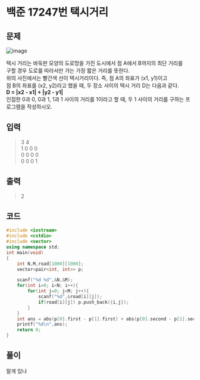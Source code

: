 # 백준 17247번 택시거리

## 문제

![image](https://user-images.githubusercontent.com/43857226/77417956-86969d00-6e09-11ea-8496-c47571bf2144.png)

택시 거리는 바둑판 모양의 도로망을 가진 도시에서 점 A에서 B까지의 최단 거리를 </br>
구할 경우 도로를 따라서만 가는 가장 짧은 거리를 뜻한다.</br>
위의 사진에서는 빨간색 선이 택시거리이다. 즉, 점 A의 좌표가 (x1, y1)이고</br>
점 B의 좌표를 (x2, y2)라고 했을 때, 두 장소 사이의 택시 거리 D는 다음과 같다.</br>
**D = |x2 - x1| + |y2 - y1|**</br>
인접한 0과 0, 0과 1, 1과 1 사이의 거리를 1이라고 할 때, 두 1 사이의 거리를 구하는 프로그램을 작성하시오.</br>

## 입력
> 3 4</br>
1 0 0 0</br>
0 0 0 0</br>
0 0 0 1</br>

## 출력
> 2 

## 코드
```c++
#include <iostream>
#include <cstdio>
#include <vector>
using namespace std;
int main(void)
{
    int N,M,road[1000][1000];
    vector<pair<int, int>> p;

    scanf("%d %d",&N,&M);
    for(int i=0; i<N; i++){
        for(int j=0; j<M; j++){
            scanf("%d",&road[i][j]);
            if(road[i][j]) p.push_back({i,j});
        }
    }
    int ans = abs(p[0].first - p[1].first) + abs(p[0].second - p[1].second);
    printf("%d\n",ans);
    return 0;
}
```

## 풀이
랄게 있나 
